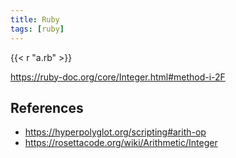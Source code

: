 ```yaml
---
title: Ruby
tags: [ruby]
---
```


{{< r "a.rb" >}}

<https://ruby-doc.org/core/Integer.html#method-i-2F>

## References

- <https://hyperpolyglot.org/scripting#arith-op>
- <https://rosettacode.org/wiki/Arithmetic/Integer>
